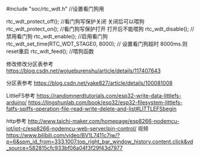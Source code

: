 #include "soc/rtc_wdt.h"    //设置看门狗用

rtc_wdt_protect_off();      //看门狗写保护关闭 关闭后可以喂狗
rtc_wdt_protect_on();       //看门狗写保护打开 打开后不能喂狗
rtc_wdt_disable();          //禁用看门狗
rtc_wdt_enable();           //启用看门狗
rtc_wdt_set_time(RTC_WDT_STAGE0, 8000); // 设置看门狗超时 8000ms.则reset重启
rtc_wdt_feed();             //喂狗函数



修改修改分区表参考
https://blog.csdn.net/wojueburenshu/article/details/117407643

分区表参考
https://blog.csdn.net/yake827/article/details/100081008

LittleFS参考
https://randomnerdtutorials.com/esp32-write-data-littlefs-arduino/
https://lingshunlab.com/book/esp32/esp32-filesystem-littlefs-fatfs-spiffs-operation-file-read-write-delete-and-list#LITTLEFSbegin


http参考
http://www.taichi-maker.com/homepage/esp8266-nodemcu-iot/iot-c/esp8266-nodemcu-web-server/pin-control/
视频
https://www.bilibili.com/video/BV1L7411c7jw/?p=6&spm_id_from=333.1007.top_right_bar_window_history.content.click&vd_source=582815cfc933bf06a04f3f29f43d7977
